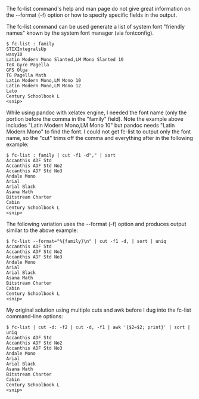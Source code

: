 The fc-list command's help and man page do not give great information on the --format (-f) option or how to specify specific fields in the output.

The fc-list command can be used generate a list of system font "friendly names" known by the system font manager (via fontconfig).

```
$ fc-list : family
STIXIntegralsUp
wasy10
Latin Modern Mono Slanted,LM Mono Slanted 10
TeX Gyre Pagella
GFS Olga
TG Pagella Math
Latin Modern Mono,LM Mono 10
Latin Modern Mono,LM Mono 12
Lato
Century Schoolbook L
<snip>
```

While using pandoc with xelatex engine, I needed the font name (only the portion before the comma in the "family" field). Note the example above includes "Latin Modern Mono,LM Mono 10" but pandoc needs "Latin Modern Mono" to find the font. I could not get fc-list to output only the font name, so the "cut" trims off the comma and everything after in the following example:
```
$ fc-list : family | cut -f1 -d"," | sort
Accanthis ADF Std
Accanthis ADF Std No2
Accanthis ADF Std No3
Andale Mono
Arial
Arial Black
Asana Math
Bitstream Charter
Cabin
Century Schoolbook L
<snip>
```


The following variation uses the --format (-f) option and produces output similar to the above example:
```
$ fc-list --format="%{family}\n" | cut -f1 -d, | sort | uniq
Accanthis ADF Std
Accanthis ADF Std No2
Accanthis ADF Std No3
Andale Mono
Arial
Arial Black
Asana Math
Bitstream Charter
Cabin
Century Schoolbook L
<snip>
```

My original solution using multiple cuts and awk before I dug into the fc-list command-line options:

```
$ fc-list | cut -d: -f2 | cut -d, -f1 | awk '{$2=$2; print}' | sort | uniq
Accanthis ADF Std
Accanthis ADF Std No2
Accanthis ADF Std No3
Andale Mono
Arial 
Arial Black
Asana Math
Bitstream Charter
Cabin 
Century Schoolbook L
<snip>
```
